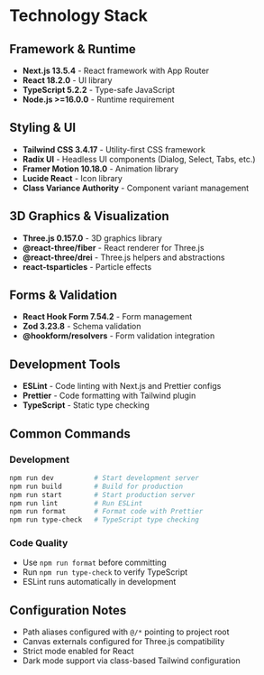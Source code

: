 # Technology Stack

## Framework & Runtime
- **Next.js 13.5.4** - React framework with App Router
- **React 18.2.0** - UI library
- **TypeScript 5.2.2** - Type-safe JavaScript
- **Node.js >=16.0.0** - Runtime requirement

## Styling & UI
- **Tailwind CSS 3.4.17** - Utility-first CSS framework
- **Radix UI** - Headless UI components (Dialog, Select, Tabs, etc.)
- **Framer Motion 10.18.0** - Animation library
- **Lucide React** - Icon library
- **Class Variance Authority** - Component variant management

## 3D Graphics & Visualization
- **Three.js 0.157.0** - 3D graphics library
- **@react-three/fiber** - React renderer for Three.js
- **@react-three/drei** - Three.js helpers and abstractions
- **react-tsparticles** - Particle effects

## Forms & Validation
- **React Hook Form 7.54.2** - Form management
- **Zod 3.23.8** - Schema validation
- **@hookform/resolvers** - Form validation integration

## Development Tools
- **ESLint** - Code linting with Next.js and Prettier configs
- **Prettier** - Code formatting with Tailwind plugin
- **TypeScript** - Static type checking

## Common Commands

### Development
```bash
npm run dev          # Start development server
npm run build        # Build for production
npm run start        # Start production server
npm run lint         # Run ESLint
npm run format       # Format code with Prettier
npm run type-check   # TypeScript type checking
```

### Code Quality
- Use `npm run format` before committing
- Run `npm run type-check` to verify TypeScript
- ESLint runs automatically in development

## Configuration Notes
- Path aliases configured with `@/*` pointing to project root
- Canvas externals configured for Three.js compatibility
- Strict mode enabled for React
- Dark mode support via class-based Tailwind configuration